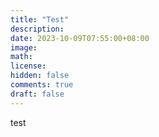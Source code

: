 ```yaml
---
title: "Test"
description: 
date: 2023-10-09T07:55:00+08:00
image: 
math: 
license: 
hidden: false
comments: true
draft: false
---
```

test